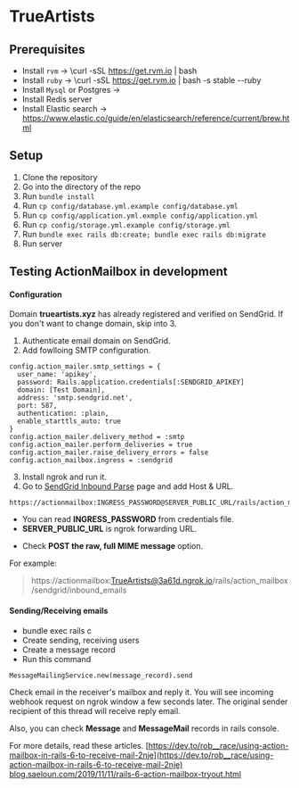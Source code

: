 # TrueArtists

## Prerequisites
- Install `rvm` -> \curl -sSL https://get.rvm.io | bash
- Install `ruby` -> \curl -sSL https://get.rvm.io | bash -s stable --ruby
- Install `Mysql` or Postgres ->
- Install Redis server
- Install Elastic search -> https://www.elastic.co/guide/en/elasticsearch/reference/current/brew.html

## Setup
1. Clone the repository
2. Go into the directory of the repo
3. Run `bundle install`
4. Run `cp config/database.yml.example config/database.yml`
5. Run `cp config/application.yml.exmple config/application.yml`
6. Run `cp config/storage.yml.example config/storage.yml`
7. Run `bundle exec rails db:create; bundle exec rails db:migrate`
8. Run server

## Testing ActionMailbox in development

#### Configuration
Domain **trueartists.xyz** has already registered and verified on SendGrid.
If you don't want to change domain, skip into 3.

1. Authenticate email domain on SendGrid.
2. Add fowlloing SMTP configuration.

```
config.action_mailer.smtp_settings = {
  user_name: 'apikey',
  password: Rails.application.credentials[:SENDGRID_APIKEY]
  domain: [Test Domain],
  address: 'smtp.sendgrid.net',
  port: 587,
  authentication: :plain,
  enable_starttls_auto: true
}
config.action_mailer.delivery_method = :smtp
config.action_mailer.perform_deliveries = true
config.action_mailer.raise_delivery_errors = false
config.action_mailbox.ingress = :sendgrid
```
3. Install ngrok and run it.
4. Go to [SendGrid Inbound Parse](https://app.sendgrid.com/settings/parse) page and add Host & URL.
```
https://actionmailbox:INGRESS_PASSWORD@SERVER_PUBLIC_URL/rails/action_mailbox/sendgrid/inbound_emails
```
- You can read **INGRESS_PASSWORD** from credentials file.
- **SERVER_PUBLIC_URL** is ngrok forwarding URL.
* Check **POST the raw, full MIME message** option.

For example:
> https://actionmailbox:TrueArtists@3a61d.ngrok.io/rails/action_mailbox/sendgrid/inbound_emails


#### Sending/Receiving emails
- bundle exec rails c
- Create sending, receiving users
- Create a message record
- Run this command
```
MessageMailingService.new(message_record).send
```
Check email in the receiver's mailbox and reply it.
You will see incoming webhook request on ngrok window a few seconds later.
The original sender recipient of this thread will receive reply email.

Also, you can check **Message** and **MessageMail** records in rails console.



For more details, read these articles.
[https://dev.to/rob__race/using-action-mailbox-in-rails-6-to-receive-mail-2nje](https://dev.to/rob__race/using-action-mailbox-in-rails-6-to-receive-mail-2nje)
[blog.saeloun.com/2019/11/11/rails-6-action-mailbox-tryout.html](blog.saeloun.com/2019/11/11/rails-6-action-mailbox-tryout.html)
